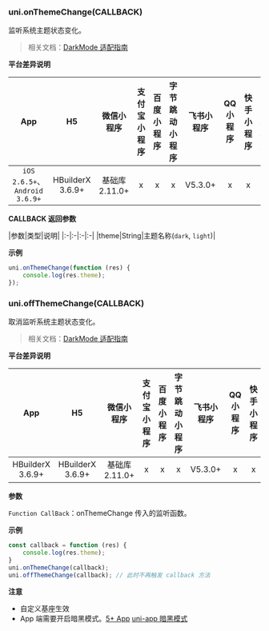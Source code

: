 ### uni.onThemeChange(CALLBACK)
监听系统主题状态变化。

> 相关文档：[DarkMode 适配指南](https://uniapp.dcloud.net.cn/tutorial/darkmode.html)

**平台差异说明**

|App|H5|微信小程序|支付宝小程序|百度小程序|字节跳动小程序|飞书小程序|QQ小程序|快手小程序|京东小程序|
|:-:|:-:|:-:|:-:|:-:|:-:|:-:|:-:|:-:|:-:|
|`iOS 2.6.5+`、`Android 3.6.9+`|HBuilderX 3.6.9+|基础库 2.11.0+|x|x|x|V5.3.0+|x|x|x|

**CALLBACK 返回参数**

|参数|类型|说明|
|:-|:-|:-|:-|
|theme|String|主题名称(`dark`, `light`)|

**示例**

```javascript
uni.onThemeChange(function (res) {
	console.log(res.theme);
});
```

### uni.offThemeChange(CALLBACK)
取消监听系统主题状态变化。

> 相关文档：[DarkMode 适配指南](https://uniapp.dcloud.net.cn/tutorial/darkmode.html)

**平台差异说明**

|App|H5|微信小程序|支付宝小程序|百度小程序|字节跳动小程序|飞书小程序|QQ小程序|快手小程序|京东小程序|
|:-:|:-:|:-:|:-:|:-:|:-:|:-:|:-:|:-:|:-:|
|HBuilderX 3.6.9+|HBuilderX 3.6.9+|基础库 2.11.0+|x|x|x|V5.3.0+|x|x|x|

**参数**

`Function CallBack`：onThemeChange 传入的监听函数。

**示例**

```javascript
const callback = function (res) {
	console.log(res.theme);
}
uni.onThemeChange(callback);
uni.offThemeChange(callback); // 此时不再触发 callback 方法
```

**注意**
- 自定义基座生效
- App 端需要开启暗黑模式。[5+ App](https://ask.dcloud.net.cn/article/36995) [uni-app 暗黑模式](https://uniapp.dcloud.net.cn/tutorial/darkmode.html#open-darkmode)

